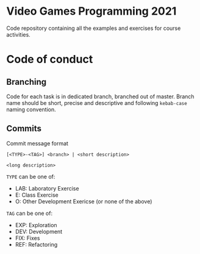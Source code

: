 # Video Games Programming 2021

Code repository containing all the examples and exercises for course activities.
# Code of conduct

## Branching
Code for each task is in dedicated branch, branched out of master. Branch name should be short, precise and descriptive and following `kebab-case` naming convention.
## Commits
Commit message format
```
[<TYPE>-<TAG>] <branch> | <short description>

<long description>
```
`TYPE` can be one of:
- LAB: Laboratory Exercise
- E: Class Exercise
- O: Other Development Exericse (or none of the above)


`TAG` can be one of:
- EXP: Exploration
- DEV: Development
- FIX: Fixes
- REF: Refactoring
